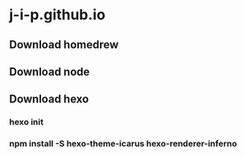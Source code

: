 <!--
 * @Author: Yi-Ping Jiang apple80177@gmail.com
 * @Date: 2024-02-19 00:36:41
 * @LastEditors: Yi-Ping Jiang apple80177@gmail.com
 * @LastEditTime: 2024-02-19 00:38:24
 * @FilePath: /j-i-p.github.io/README.md
 * @Description: 这是默认设置,请设置`customMade`, 打开koroFileHeader查看配置 进行设置: https://github.com/OBKoro1/koro1FileHeader/wiki/%E9%85%8D%E7%BD%AE
-->
# j-i-p.github.io


## Download homedrew
## Download node
## Download hexo
### hexo init
### npm install -S hexo-theme-icarus hexo-renderer-inferno